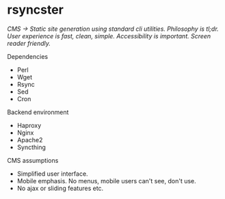 # rsyncster
_CMS -> Static site generation using standard cli utilities. Philosophy is tl;dr. User experience is fast, clean, simple. Accessibility is important. Screen reader friendly._

Dependencies
* Perl
* Wget
* Rsync
* Sed
* Cron

Backend environment 
* Haproxy
* Nginx
* Apache2
* Syncthing

CMS assumptions
* Simplified user interface.
* Mobile emphasis. No menus, mobile users can't see, don't use.
* No ajax or sliding features etc.
